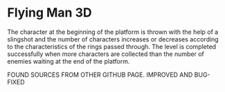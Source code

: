 # Flying Man 3D
The character at the beginning of the platform is thrown with the help of a slingshot and the number of characters increases or decreases according to the characteristics of the rings passed through. The level is completed successfully when more characters are collected than the number of enemies waiting at the end of the platform.

FOUND SOURCES FROM OTHER GITHUB PAGE. IMPROVED AND BUG-FIXED
